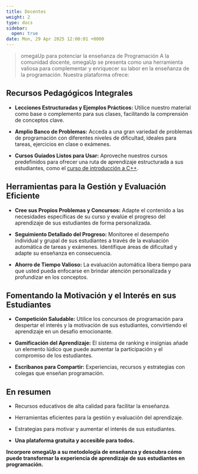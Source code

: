 ```yaml
---
title: Docentes
weight: 2
type: docs
sidebar:
  open: true
date: Mon, 29 Apr 2025 12:00:01 +0000
---
```


> omegaUp para potenciar la enseñanza de Programación
A la comunidad docente, omegaUp se presenta como una herramienta valiosa para complementar y enriquecer su labor en la enseñanza de la programación. Nuestra plataforma ofrece:

## Recursos Pedagógicos Integrales

*   **Lecciones Estructuradas y Ejemplos Prácticos:** Utilice nuestro material como base o complemento para sus clases, facilitando la comprensión de conceptos clave.

*   **Amplio Banco de Problemas:** Acceda a una gran variedad de problemas de programación con diferentes niveles de dificultad, ideales para tareas, ejercicios en clase o exámenes.

*   **Cursos Guiados Listos para Usar:** Aproveche nuestros cursos predefinidos para ofrecer una ruta de aprendizaje estructurada a sus estudiantes, como el [curso de introducción a C++](https://omegaup.com/course/introduccion_a_cpp/).


## Herramientas para la Gestión y Evaluación Eficiente

*   **Cree sus Propios Problemas y Concursos:** Adapte el contenido a las necesidades específicas de su curso y evalúe el progreso del aprendizaje de sus estudiantes de forma personalizada.

*   **Seguimiento Detallado del Progreso:** Monitoree el desempeño individual y grupal de sus estudiantes a través de la evaluación automática de tareas y exámenes. Identifique áreas de dificultad y adapte su enseñanza en consecuencia.

*   **Ahorro de Tiempo Valioso:** La evaluación automática libera tiempo para que usted pueda enfocarse en brindar atención personalizada y profundizar en los conceptos.


## Fomentando la Motivación y el Interés en sus Estudiantes

*   **Competición Saludable:** Utilice los concursos de programación para despertar el interés y la motivación de sus estudiantes, convirtiendo el aprendizaje en un desafío emocionante.

*   **Gamificación del Aprendizaje:** El sistema de ranking e insignias añade un elemento lúdico que puede aumentar la participación y el compromiso de los estudiantes.

*   **Escríbanos para Compartir:** Experiencias, recursos y estrategias con colegas que enseñan programación.


## En resumen

*   Recursos educativos de alta calidad para facilitar la enseñanza.

*   Herramientas eficientes para la gestión y evaluación del aprendizaje.

*   Estrategias para motivar y aumentar el interés de sus estudiantes.

*   **Una plataforma gratuita y accesible para todos.**


**Incorpore omegaUp a su metodología de enseñanza y descubra cómo puede transformar la experiencia de aprendizaje de sus estudiantes en programación.**

